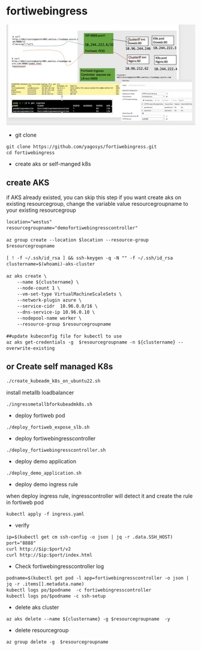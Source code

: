 # fortiwebingress
![demo](./demo.png "demo diagram")

- git clone
```
git clone https://github.com/yagosys/fortiwebingress.git
cd fortiwebingress

```
- create aks or self-manged k8s

## create AKS 
if AKS already existed, you can skip this step
if you want create aks on existing resourcegroup, change the variable value resourcegroupname to your existing resourcegroup

```
location="westus"
resourcegroupname="demofortiwebingresscontroller"

az group create --location $location --resource-group $resourcegroupname

[ ! -f ~/.ssh/id_rsa ] && ssh-keygen -q -N "" -f ~/.ssh/id_rsa
clustername=$(whoami)-aks-cluster

az aks create \
    --name ${clustername} \
    --node-count 1 \
    --vm-set-type VirtualMachineScaleSets \
    --network-plugin azure \
    --service-cidr  10.96.0.0/16 \
    --dns-service-ip 10.96.0.10 \
    --nodepool-name worker \
    --resource-group $resourcegroupname

##update kubeconfig file for kubectl to use 
az aks get-credentials -g  $resourcegroupname -n ${clustername} --overwrite-existing
```

## or Create self managed K8s  

```bash
./create_kubeadm_k8s_on_ubuntu22.sh
```

install metallb loadbalancer
```
./ingressmetallbforkubeadmk8s.sh
```
- deploy fortiweb pod
```
./deploy_fortiweb_expose_slb.sh
```

- deploy fortiwebingresscontroller 
```
./deploy_fortiwebingresscontroller.sh
```
- deploy demo application 

```
./deploy_demo_application.sh

```

- deploy demo ingress rule

when deploy ingress rule, ingresscontroller will detect it and create the rule in fortiweb pod
```
kubectl apply -f ingress.yaml

```

- verify 
```
ip=$(kubectl get cm ssh-config -o json | jq -r .data.SSH_HOST)
port="8888"
curl http://$ip:$port/v2
curl http://$ip:$port/index.html
```

- Check fortiwebingresscontroller log

```
podname=$(kubectl get pod -l app=fortiwebingresscontroller -o json | jq -r .items[].metadata.name)
kubectl logs po/$podname  -c fortiwebingresscontroller
kubectl logs po/$podname -c ssh-setup
```
- delete aks cluster
```
az aks delete --name ${clustername} -g $resourcegroupname  -y
```
- delete resourcegroup
```
az group delete -g  $resourcegroupname
```
